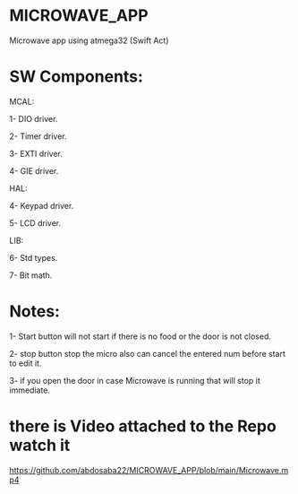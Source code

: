 # MICROWAVE_APP
Microwave app using atmega32 (Swift Act)

# SW Components:
MCAL:

1- DIO driver.

2- Timer driver. 

3- EXTI driver. 

4- GIE driver.

HAL:

4- Keypad driver. 

5- LCD driver.

LIB:

6- Std types.

7- Bit math.

# Notes:
 1- Start button will not start if there is no food or the door is not closed.

 2- stop button stop the micro also can cancel the entered num before start to edit it.

 3- if you open the door in case Microwave is running that will stop it immediate.


# there is Video attached to the Repo watch it 
https://github.com/abdosaba22/MICROWAVE_APP/blob/main/Microwave.mp4
